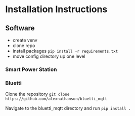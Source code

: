 # Installation Instructions

## Software

* create venv
* clone repo
* install packages `pip install -r requirements.txt`
* move config directory up one level

### Smart Power Station

### Bluetti

Clone the repository `git clone https://github.com/alexnathanson/bluetti_mqtt`

Navigate to the bluetti_mqtt directory and run `pip install .`
